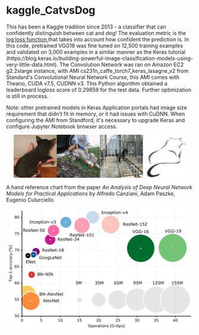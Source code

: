 # kaggle_CatvsDog
<p>This has been a Kaggle tradition since 2013 - a classifier that can confidently distinguish between cat and dog! The evaluation metric is the <a href="https://www.kaggle.com/wiki/LogarithmicLoss">log loss function </a> that takes into account how confident the prediction is. In this code, pretrained VGG16 was fine tuned on 12,500 training examples and validated on 3,000 examples in a similar manner as the Keras tutorial (https://blog.keras.io/building-powerful-image-classification-models-using-very-little-data.html). The Convolution Network was ran on Amazon EC2 g2.2xlarge instance, with AMI cs231n_caffe_torch7_keras_lasagne_v2 from Standard's Convolutional Neural Network Course, this AMI comes with Theano, CUDA v7.5, CUDNN v3. This Python algorithm obtained a leaderboard logloss score of 0.29859 for the test data. Further optimization is still in process.</p>

<p>Note: other pretrained models in Keras Application portals had image size requirement that didn't fit in memory, or it had issues with CuDNN. When configuring the AMI from Standford, it's necessary to upgrade Keras and configure Jupyter Notebook browser access. </p>

<p align='center'><img src= '11777.jpg', width=116, height=116><img src= '11967.jpg', width=116, height=116><img src= '12271.jpg', width=116, height=116><img src= '12324.jpg', width=116, height=116></p>

<p>A hand reference chart from the paper <i>An Analysis of Deep Neural Network Models for Practical Applications</i> by Alfredo Canziani, Adam Paszke, Eugenio Culurciello</p>
<p><img src='acc_vs_net_vs_ops.svg'></p>
